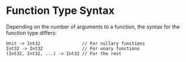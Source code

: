 # Function Type Syntax

Depending on the number of arguments to a function,
the syntax for the function type differs:

```fllix
Unit -> Int32                // For nullary functions
Int32 -> Int32               // For unary functions
(Int32, Int32, ...) -> Int32 // For the rest
```
